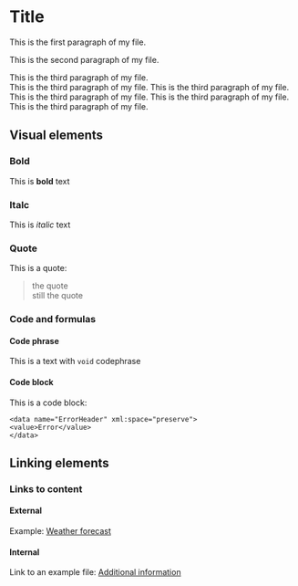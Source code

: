 # Title

This is the first paragraph of my file.

This is the second paragraph of my file.

This is the third paragraph of my file.  
This is the third paragraph of my file. This is the third paragraph of my file. This is the third paragraph of my file. This is the third paragraph of my file. This is the third paragraph of my file. 

## Visual elements

### Bold

This is **bold** text

### Italc

This is *italic* text 

### Quote

This is a quote:
>the quote  
>still the quote

### Code and formulas

#### Code phrase

This is a text with `void` codephrase

#### Code block

This is a code block: 
```
<data name="ErrorHeader" xml:space="preserve">
<value>Error</value>
</data>
```

## Linking elements

### Links to content

#### External

Example: [Weather forecast](https://www.meteo.pl/)

#### Internal

Link to an example file: [Additional information](Reference.md) 
